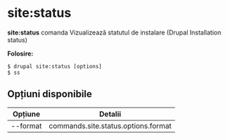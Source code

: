 # site:status
**site:status** comanda Vizualizează statutul de instalare (Drupal Installation status)

**Folosire:**
```
$ drupal site:status [options] 
$ ss  
```

## Opțiuni disponibile
Opțiune | Detalii
-------|-------------
--format | commands.site.status.options.format
